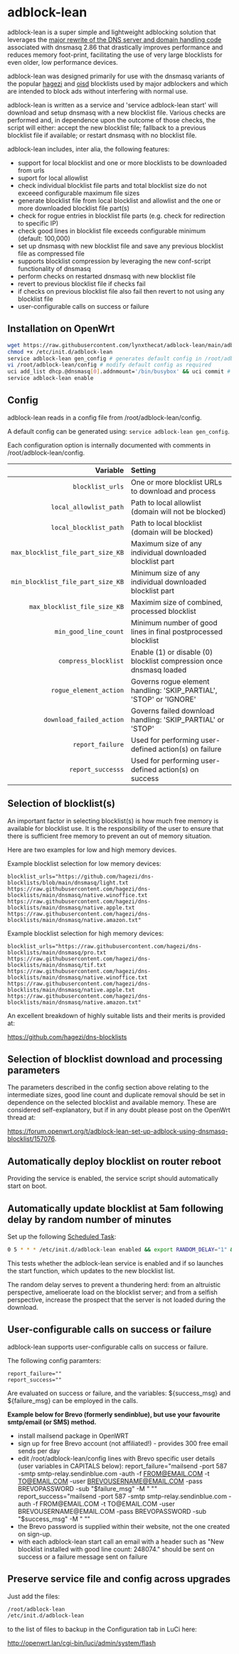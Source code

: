 # adblock-lean

adblock-lean is a super simple and lightweight adblocking solution that leverages the [major rewrite of the DNS server and domain handling code](https://thekelleys.org.uk/dnsmasq/CHANGELOG) associated with dnsmasq 2.86 that drastically improves performance and reduces memory foot-print, facilitating the use of very large blocklists for even older, low performance devices.

adblock-lean was designed primarily for use with the dnsmasq variants of the popular [hagezi](https://github.com/hagezi/dns-blocklists) and [oisd](https://oisd.nl/) blocklists used by major adblockers and which are intended to block ads without interfering with normal use.  

adblock-lean is written as a service and 'service adblock-lean start' will download and setup dnsmasq with a new blocklist file. Various checks are performed and, in dependence upon the outcome of those checks, the script will either: accept the new blocklist file; fallback to a previous blocklist file if available; or restart dnsmasq with no blocklist file.

adblock-lean includes, inter alia, the following features:

- support for local blocklist and one or more blocklists to be downloaded from urls
- suport for local allowlist
- check individual blocklist file parts and total blocklist size do not exceeed configurable maximum file sizes
- generate blocklist file from local blocklist and allowlist and the one or more downloaded blocklist file part(s)
- check for rogue entries in blocklist file parts (e.g. check for redirection to specific IP)
- check good lines in blocklist file exceeds configurable minimum (default: 100,000)
- set up dnsmasq with new blocklist file and save any previous blocklist file as compressed file
- supports blocklist compression by leveraging the new conf-script functionality of dnsmasq
- perform checks on restarted dnsmasq with new blocklist file
- revert to previous blocklist file if checks fail
- if checks on previous blocklist file also fail then revert to not using any blocklist file
- user-configurable calls on success or failure

## Installation on OpenWrt

```bash
wget https://raw.githubusercontent.com/lynxthecat/adblock-lean/main/adblock-lean -O /etc/init.d/adblock-lean
chmod +x /etc/init.d/adblock-lean
service adblock-lean gen_config # generates default config in /root/adblock-lean/config
vi /root/adblock-lean/config # modify default config as required
uci add_list dhcp.@dnsmasq[0].addnmount='/bin/busybox' && uci commit # to enable use of compressed blocklist
service adblock-lean enable
```

## Config

adblock-lean reads in a config file from /root/adblock-lean/config.

A default config can be generated using: `service adblock-lean gen_config`.

Each configuration option is internally documented with comments in /root/adblock-lean/config.

| Variable | Setting                                          |
| -------: | :----------------------------------------------- |
|                   `blocklist_urls` | One or more blocklist URLs to download and process                     |
|             `local_allowlist_path` | Path to local allowlist (domain will not be blocked)                   |
|             `local_blocklist_path` | Path to local blocklist (domain will be blocked)                       |
|  `max_blocklist_file_part_size_KB` | Maximum size of any individual downloaded blocklist part               |
|  `min_blocklist_file_part_size_KB` | Minimum size of any individual downloaded blocklist part               |
|       `max_blocklist_file_size_KB` | Maximim size of combined, processed blocklist                          |
|              `min_good_line_count` | Minimum number of good lines in final postprocessed blocklist          |
|               `compress_blocklist` | Enable (1) or disable (0) blocklist compression once dnsmasq loaded    |
|             `rogue_element_action` | Governs rogue element handling: 'SKIP_PARTIAL', 'STOP' or 'IGNORE'     |
|           `download_failed_action` | Governs failed download handling: 'SKIP_PARTIAL' or 'STOP'             |
|                   `report_failure` | Used for performing user-defined action(s) on failure                  |
|                  `report_successs` | Used for performing user-defined action(s) on success                  |

## Selection of blocklist(s)

An important factor in selecting blocklist(s) is how much free memory is available for blocklist use. It is the responsibility of the user to ensure that there is sufficient free memory to prevent an out of memory situation.

Here are two examples for low and high memory devices.

Example blocklist selection for low memory devices:

```
blocklist_urls="https://github.com/hagezi/dns-blocklists/blob/main/dnsmasq/light.txt https://raw.githubusercontent.com/hagezi/dns-blocklists/main/dnsmasq/native.winoffice.txt https://raw.githubusercontent.com/hagezi/dns-blocklists/main/dnsmasq/native.apple.txt https://raw.githubusercontent.com/hagezi/dns-blocklists/main/dnsmasq/native.amazon.txt"
```

Example blocklist selection for high memory devices:

```
blocklist_urls="https://raw.githubusercontent.com/hagezi/dns-blocklists/main/dnsmasq/pro.txt https://raw.githubusercontent.com/hagezi/dns-blocklists/main/dnsmasq/tif.txt https://raw.githubusercontent.com/hagezi/dns-blocklists/main/dnsmasq/native.winoffice.txt https://raw.githubusercontent.com/hagezi/dns-blocklists/main/dnsmasq/native.apple.txt https://raw.githubusercontent.com/hagezi/dns-blocklists/main/dnsmasq/native.amazon.txt"
```

An excellent breakdown of highly suitable lists and their merits is provided at:

https://github.com/hagezi/dns-blocklists

## Selection of blocklist download and processing parameters

The parameters described in the config section above relating to the intermediate sizes, good line count and duplicate removal should be set in dependence on the selected blocklist and available memory. These are considered self-explanatory, but if in any doubt please post on the OpenWrt thread at: 

https://forum.openwrt.org/t/adblock-lean-set-up-adblock-using-dnsmasq-blocklist/157076.

## Automatically deploy blocklist on router reboot

Providing the service is enabled, the service script should automatically start on boot. 

## Automatically update blocklist at 5am following delay by random number of minutes

Set up the following [Scheduled Task](https://openwrt.org/docs/guide-user/base-system/cron):

```bash
0 5 * * * /etc/init.d/adblock-lean enabled && export RANDOM_DELAY="1" && /etc/init.d/adblock-lean start
```
This tests whether the adblock-lean service is enabled and if so launches the start function, which updates to the new blocklist list. 

The random delay serves to prevent a thundering herd: from an altruistic perspective, amelioerate load on the blocklist server; and from a selfish perspective, increase the prospect that the server is not loaded during the download. 

## User-configurable calls on success or failure

adblock-lean supports user-configurable calls on success or failure. 

The following config paramters:
```
report_failure="" 	 
report_success=""
```

Are evaluated on success or failure, and the variables: ${success_msg} and ${failure_msg} can be employed in the calls. 

**Example below for Brevo (formerly sendinblue), but use your favourite smtp/email (or SMS) method.**

- install mailsend package in OpenWRT
- sign up for free Brevo account (not affiliated!) - provides 300 free email sends per day
- edit /root/adblock-lean/config lines with Brevo specific user details (user variables in CAPITALS below): report_failure="mailsend -port 587 -smtp smtp-relay.sendinblue.com -auth -f FROM@EMAIL.COM -t TO@EMAIL.COM -user BREVOUSERNAME@EMAIL.COM -pass BREVOPASSWORD -sub "$failure_msg" -M " "" report_success="mailsend -port 587 -smtp smtp-relay.sendinblue.com -auth -f FROM@EMAIL.COM -t TO@EMAIL.COM -user BREVOUSERNAME@EMAIL.COM -pass BREVOPASSWORD -sub "$success_msg" -M " ""
- the Brevo password is supplied within their website, not the one created on sign-up.
- with each adblock-lean start call an email with a header such as "New blocklist installed with good line count: 248074." should be sent on success or a failure message sent on failure

## Preserve service file and config across upgrades

Just add the files:

```bash
/root/adblock-lean
/etc/init.d/adblock-lean
```

to the list of files to backup in the Configuration tab in LuCi here:

http://openwrt.lan/cgi-bin/luci/admin/system/flash
